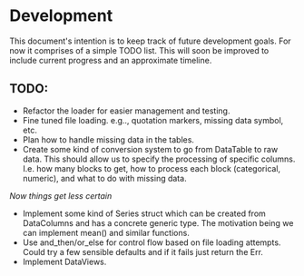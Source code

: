# Development

This document's intention is to keep track of future development goals. For now it comprises of a simple TODO list. This will soon be improved to include current progress and an approximate timeline.

## TODO:

- Refactor the loader for easier management and testing.
- Fine tuned file loading. e.g.., quotation markers, missing data symbol, etc.
- Plan how to handle missing data in the tables.
- Create some kind of conversion system to go from DataTable to raw data. This should allow us to specify the processing of specific columns. I.e. how many blocks to get, how to process each block (categorical, numeric), and what to do with missing data.


*Now things get less certain*
- Implement some kind of Series<T> struct which can be created from DataColumns and has a concrete generic type. The motivation being we can implement mean() and similar functions.
- Use and_then/or_else for control flow based on file loading attempts. Could try a few sensible defaults and if it fails just return the Err.
- Implement DataViews.